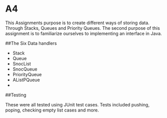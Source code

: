 A4
====
This Assignments purpose is to create different ways of storing data. Through Stacks, Queues and Priority Queues. The second purpose of this assignment is to familiarize ourselves to implementing an interface in Java.

##The Six Data handlers
  - Stack
  - Queue
  - SnocList
  - SnocQueue
  - PriorityQueue
  - AListPQueue
  - 
##Testing

These were all tested using JUnit test cases. Tests included pushing, poping, checking empty list cases and more.
